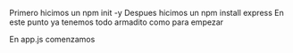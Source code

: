 Primero hicimos un npm init -y
Despues hicimos un npm install express
En este punto ya tenemos todo armadito como para empezar

En app.js comenzamos


